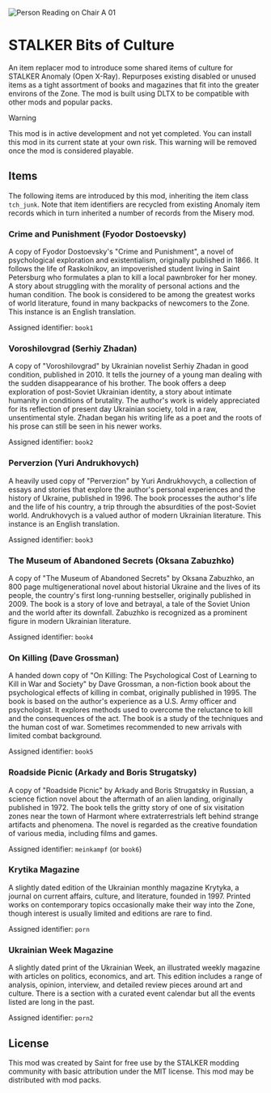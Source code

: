 ![Person Reading on Chair A 01](https://github.com/augustsaintfreytag/stalker-culture-items/assets/7656669/84d40c27-dca6-4342-a96b-16be0e3e9d8f)

# STALKER Bits of Culture

An item replacer mod to introduce some shared items of culture for STALKER Anomaly (Open X-Ray). Repurposes existing disabled or unused items as a tight assortment of books and magazines that fit into the greater environs of the Zone. The mod is built using DLTX to be compatible with other mods and popular packs.

> [!WARNING]
> This mod is in active development and not yet completed.
> You can install this mod in its current state at your own risk.
> This warning will be removed once the mod is considered playable.

## Items

The following items are introduced by this mod, inheriting the item class `tch_junk`. Note that item identifiers are recycled from existing Anomaly item records which in turn inherited a number of records from the Misery mod.

### Crime and Punishment (Fyodor Dostoevsky)

A copy of Fyodor Dostoevsky's "Crime and Punishment", a novel of psychological exploration and existentialism, originally published in 1866. It follows the life of Raskolnikov, an impoverished student living in Saint Petersburg who formulates a plan to kill a local pawnbroker for her money. A story about struggling with the morality of personal actions and the human condition. The book is considered to be among the greatest works of world literature, found in many backpacks of newcomers to the Zone. This instance is an English translation.

Assigned identifier: `book1`

### Voroshilovgrad (Serhiy Zhadan)

A copy of "Voroshilovgrad" by Ukrainian novelist Serhiy Zhadan in good condition, published in 2010. It tells the journey of a young man dealing with the sudden disappearance of his brother. The book offers a deep exploration of post-Soviet Ukrainian identity, a story about intimate humanity in conditions of brutality. The author's work is widely appreciated for its reflection of present day Ukrainian society, told in a raw, unsentimental style. Zhadan began his writing life as a poet and the roots of his prose can still be seen in his newer works.

Assigned identifier: `book2`

### Perverzion (Yuri Andrukhovych)

A heavily used copy of "Perverzion" by Yuri Andrukhovych, a collection of essays and stories that explore the author's personal experiences and the history of Ukraine, published in 1996. The book processes the author's life and the life of his country, a trip through the absurdities of the post-Soviet world. Andrukhovych is a valued author of modern Ukrainian literature. This instance is an English translation.

Assigned identifier: `book3`

### The Museum of Abandoned Secrets (Oksana Zabuzhko)

A copy of "The Museum of Abandoned Secrets" by Oksana Zabuzhko, an 800 page multigenerational novel about historial Ukraine and the lives of its people, the country's first long-running bestseller, originally published in 2009. The book is a story of love and betrayal, a tale of the Soviet Union and the world after its downfall. Zabuzhko is recognized as a prominent figure in modern Ukrainian literature.

Assigned identifier: `book4`

### On Killing (Dave Grossman)

A handed down copy of "On Killing: The Psychological Cost of Learning to Kill in War and Society" by Dave Grossman, a non-fiction book about the psychological effects of killing in combat, originally published in 1995. The book is based on the author's experience as a U.S. Army officer and psychologist. It explores methods used to overcome the reluctance to kill and the consequences of the act. The book is a study of the techniques and the human cost of war. Sometimes recommended to new arrivals with limited combat background.

Assigned identifier: `book5`

### Roadside Picnic (Arkady and Boris Strugatsky)

A copy of "Roadside Picnic" by Arkady and Boris Strugatsky in Russian, a science fiction novel about the aftermath of an alien landing, originally published in 1972. The book tells the gritty story of one of six visitation zones near the town of Harmont where extraterrestrials left behind strange artifacts and phenomena. The novel is regarded as the creative foundation of various media, including films and games.

Assigned identifier: `meinkampf` (or `book6`)

### Krytika Magazine

A slightly dated edition of the Ukrainian monthly magazine Krytyka, a journal on current affairs, culture, and literature, founded in 1997. Printed works on contemporary topics occasionally make their way into the Zone, though interest is usually limited and editions are rare to find.

Assigned identifier: `porn`

### Ukrainian Week Magazine

A slightly dated print of the Ukrainian Week, an illustrated weekly magazine with articles on politics, economics, and art. This edition includes a range of analysis, opinion, interview, and detailed review pieces around art and culture. There is a section with a curated event calendar but all the events listed are long in the past.

Assigned identifier: `porn2`

## License

This mod was created by Saint for free use by the STALKER modding community with basic attribution under the MIT license. This mod may be distributed with mod packs.
